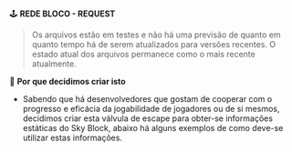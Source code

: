 🕹 **REDE BLOCO - REQUEST**
> Os arquivos estão em testes e não há uma previsão de quanto em quanto tempo há de serem atualizados para versões recentes.
> O estado atual dos arquivos permanece como o mais recente atualmente.

🔩 **Por que decidimos criar isto**
- Sabendo que há desenvolvedores que gostam de cooperar com o progresso e eficácia da jogabilidade de jogadores ou de si mesmos, decidimos criar esta válvula de escape para obter-se informações estáticas do Sky Block, abaixo há alguns exemplos de como deve-se utilizar estas informações.
